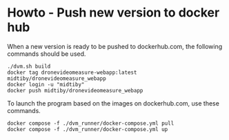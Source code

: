 # Howto - Push new version to docker hub

When a new version is ready to be pushed to dockerhub.com, the following commands should be used.
```
./dvm.sh build
docker tag dronevideomeasure-webapp:latest midtiby/dronevideomeasure_webapp
docker login -u "midtiby"
docker push midtiby/dronevideomeasure_webapp
```

To launch the program based on the images on dockerhub.com, use these commands.
```
docker compose -f ./dvm_runner/docker-compose.yml pull
docker compose -f ./dvm_runner/docker-compose.yml up
```